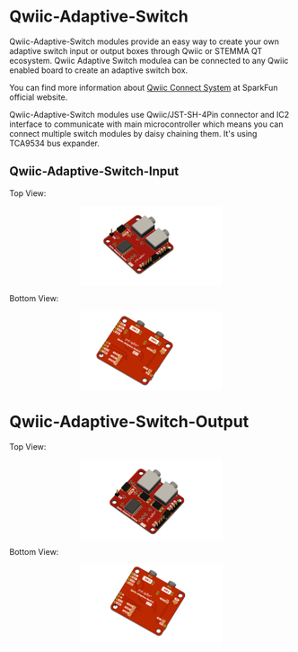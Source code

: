 # Qwiic-Adaptive-Switch

Qwiic-Adaptive-Switch modules provide an easy way to create your own adaptive switch input or output boxes through Qwiic or STEMMA QT ecosystem. Qwiic Adaptive Switch modulea can be connected to any Qwiic enabled board to create an adaptive switch box.

You can find more information about <a href="https://www.sparkfun.com/qwiic">Qwiic Connect System</a> at SparkFun official website.

Qwiic-Adaptive-Switch modules use Qwiic/JST-SH-4Pin connector and IC2 interface to communicate with main microcontroller which means you can connect multiple switch modules by daisy chaining them. It's using TCA9534 bus expander.

## Qwiic-Adaptive-Switch-Input

Top View: 
<p align="center">
<img align="center" src="https://raw.githubusercontent.com/milador/Qwiic-Adaptive-Switch/main/Resources/Qwiic_Adaptive_Switch_Input_Top.png" width="50%" height="50%" alt="Qwiic Adaptive Switch Input Top"/>
</p>



Bottom View:
<p align="center">
<img align="center" src="https://raw.githubusercontent.com/milador/Qwiic-Adaptive-Switch/main/Resources/Qwiic_Adaptive_Switch_Input_Bottom.png" width="50%" height="50%" alt="Qwiic Adaptive Switch Input Bottom"/>
</p>


# Qwiic-Adaptive-Switch-Output

Top View: 
<p align="center">
<img align="center" src="https://raw.githubusercontent.com/milador/Qwiic-Adaptive-Switch/main/Resources/Qwiic_Adaptive_Switch_Output_Top.png" width="50%" height="50%" alt="Qwiic Adaptive Switch Output Top"/>
</p>



Bottom View:
<p align="center">
<img align="center" src="https://raw.githubusercontent.com/milador/Qwiic-Adaptive-Switch/main/Resources/Qwiic_Adaptive_Switch_Output_Bottom.png" width="50%" height="50%" alt="Qwiic Adaptive Switch Output Bottom"/>
</p>




